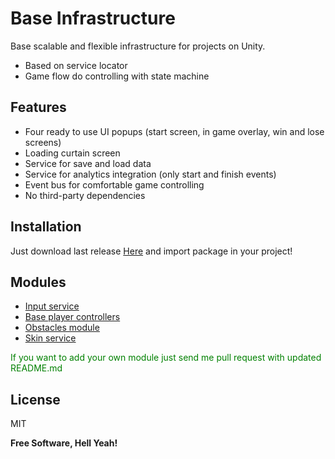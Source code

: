 # Base Infrastructure

Base scalable and flexible infrastructure for projects on Unity. 

- Based on service locator
- Game flow do controlling with state machine

## Features

- Four ready to use UI popups (start screen, in game overlay, win and lose screens)
- Loading curtain screen
- Service for save and load data
- Service for analytics integration (only start and finish events) 
- Event bus for comfortable game controlling
- No third-party dependencies

## Installation

Just download last release [Here](https://github.com/1ierro1ast/BaseInfrastructure/releases) and import package in your project!

## Modules

- [Input service](https://github.com/1ierro1ast/InputServiceModule)
- [Base player controllers](https://github.com/1ierro1ast/BasePlayerControllers)
- [Obstacles module](https://github.com/1ierro1ast/ObstaclesModule)
- [Skin service](https://github.com/1ierro1ast/SkinServiceModule)

<span style="color:green"> If you want to add your own module just send me pull request with updated README.md </span>

## License

MIT

**Free Software, Hell Yeah!**
